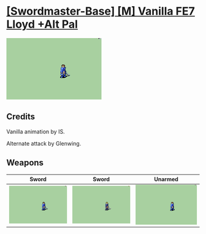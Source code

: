 # [\[Swordmaster-Base\] \[M\] Vanilla FE7 Lloyd +Alt Pal](./)
 

<img src="./1.%20Sword/Sword_000.png" alt="[Swordmaster-Base] [M] Vanilla FE7 Lloyd +Alt Pal standing" />

## Credits

Vanilla animation by IS.

Alternate attack by Glenwing. 

## Weapons
 

|Sword |Sword |Unarmed |
|  :---: | :---: | :---: |
| <img alt="Sword animation" src="./1.%20Sword/Sword.gif" /> | <img alt="Sword animation" src="./1.%20Sword%20(Alt)/Sword.gif" /> | <img alt="Unarmed animation" src="./8.%20Unarmed/Unarmed.gif" /> |
